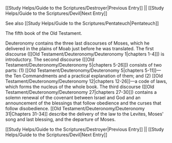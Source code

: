 [[Study Helps/Guide to the Scriptures/Destroyer|Previous Entry]]  ||  [[Study Helps/Guide to the Scriptures/Devil|Next Entry]]

 See also [[Study Helps/Guide to the Scriptures/Pentateuch|Pentateuch]]

 The fifth book of the Old Testament.

 Deuteronomy contains the three last discourses of Moses, which he delivered in the plains of Moab just before he was translated. The first discourse ([[Old Testament/Deuteronomy/Deuteronomy 1|chapters 1-4]]) is introductory. The second discourse ([[Old Testament/Deuteronomy/Deuteronomy 5|chapters 5-26]]) consists of two parts: (1) [[Old Testament/Deuteronomy/Deuteronomy 5|chapters 5-11]]—the Ten Commandments and a practical explanation of them; and (2) [[Old Testament/Deuteronomy/Deuteronomy 12|chapters 12-26]]—a code of laws, which forms the nucleus of the whole book. The third discourse ([[Old Testament/Deuteronomy/Deuteronomy 27|chapters 27-30]]) contains a solemn renewal of the covenant between Israel and God and an announcement of the blessings that follow obedience and the curses that follow disobedience. [[Old Testament/Deuteronomy/Deuteronomy 31|Chapters 31-34]] describe the delivery of the law to the Levites, Moses' song and last blessing, and the departure of Moses.

[[Study Helps/Guide to the Scriptures/Destroyer|Previous Entry]]  ||  [[Study Helps/Guide to the Scriptures/Devil|Next Entry]]